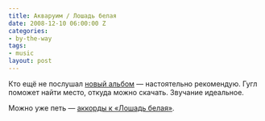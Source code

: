 ```yaml
---
title: Акваруим / Лошадь белая
date: 2008-12-10 06:00:00 Z
categories:
- by-the-way
tags:
- music
layout: post
---
```


Кто ещё не послушал [новый альбом](http://aquarium.ru/discography/white_horse.html) — настоятельно рекомендую. Гугл поможет найти место, откуда можно скачать. Звучание идеальное.

Можно уже петь — [аккорды к «Лошадь белая»](http://rukeba.com/ra/2008/12/09/akvarium-loshad-belaya/).

